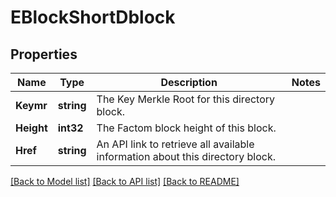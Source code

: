 # EBlockShortDblock

## Properties
Name | Type | Description | Notes
------------ | ------------- | ------------- | -------------
**Keymr** | **string** | The Key Merkle Root for this directory block. | 
**Height** | **int32** | The Factom block height of this block. | 
**Href** | **string** | An API link to retrieve all available information about this directory block. | 

[[Back to Model list]](../README.md#documentation-for-models) [[Back to API list]](../README.md#documentation-for-api-endpoints) [[Back to README]](../README.md)


